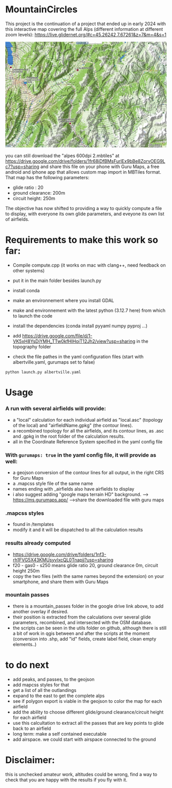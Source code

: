 # MountainCircles

This project is the continuation of a project that ended up in early 2024 with this interactive map covering the full Alps (different information at different zoom levels):
https://live.glidernet.org/#c=45.26242,7.67261&z=7&m=4&s=1

![mountain circles map](images/ogn.jpg)

you can still download the "alpes 600dpi 2.mbtiles" at https://drive.google.com/drive/folders/1fr68iDfBMsFurlEx9bBe8ZorvOEG9Lc7?usp=sharing and share this file on your phone with Guru Maps, a free android and iphone app that allows custom map import in MBTiles format. 
That map has the following parameters:
- glide ratio : 20
- ground clearance: 200m
- circuit height: 250m

The objective has now shifted to providing a way to quickly compute a file to display, with everyone its own glide parameters, and eveyone its own list of airfields.






# Requirements to make this work so far:

- Compile compute.cpp (it works on mac with clang++, need feedback on other systems)  
- put it in the main folder besides launch.py

- install conda
- make an environnement where you install GDAL
- make and environnement with the latest python (3.12.7 here) from which to launch the code

- install the dependencies (conda install pyyaml numpy pyproj ...) 

- add https://drive.google.com/file/d/1-VK5xH8YsDiYMH_TTw0kfHIHoiT12Jh2/view?usp=sharing in the topography folder

- check the file pathes in the yaml configuration files (start with albertville.yaml, gurumaps set to false)


``` 
python launch.py albertville.yaml
 ```

# Usage

### A run with several airfields will provide:
- a "local" calculation for each individual airfield as "local.asc" (topology of the local) and "airfieldName.gpkg" (the contour lines).
- a recombined topology for all the airfields, and its contour lines, as .asc and .gpkg in the root folder of the calculation results.
- all in the Coordinate Reference System specified in the yaml config file

### With ```gurumaps: true``` in the yaml config file, it will provide as well:
- a geojson conversion of the contour lines for all output, in the right CRS for Guru Maps
- a .mapcss style file of the same name
- names ending with _airfields also have airfields to display
- i also suggest adding "google maps terrain HD" background. --> https://ms.gurumaps.app/ -->share the downloaded file with guru maps

### .mapcss styles
- found in /templates
- modify it and it will be dispatched to all the calculation results

### results already computed
- https://drive.google.com/drive/folders/1nf3-rh1FVG5X43KMUsyvlxcQL0Tnapjj?usp=sharing
- f20 - gas0 - s250 means glide ratio 20, ground clearance 0m, circuit height 250m
- copy the two files (with the same names beyond the extension) on your smartphone, and share them with Guru Maps

### mountain passes
- there is a mountain_passes folder in the google drive link above, to add another overlay if desired.
- their position is extracted from the calculations over several glide parameters, recombined, and intersected with the OSM database.
- the scripts can be seen in the utils folder on github, although there is still a bit of work in qgis between and after the scripts at the moment (conversion into .shp, add "id" fields, create label field, clean empty elements..)


# to do next

- add peaks, and passes, to the geojson
- add mapcss styles for that
- get a list of all the outlandings
- expand to the east to get the complete alps
- see if polygon export is viable in the geojson to color the map for each airfield
- add the ability to choose different glide/ground clearance/circuit height for each airfield
- use this calcultation to extract all the passes that are key points to glide back to an airfield
- long term: make a self contained executable
- add airspace. we could start with airspace connected to the ground


# Disclaimer:

this is unchecked amateur work, altitudes could be wrong, find a way to check that you are happy with the results if you fly with it.
